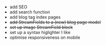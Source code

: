 - add SEO
- add search function
- add blog tag index pages
- ~~add StreamFields to a (new) blog page model~~
- ~~set up image StreamField block~~
- set up a syntax higlighter I like
- optimise responsiveness on mobile
